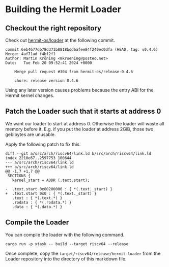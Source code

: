 # Building the Hermit Loader

## Checkout the right repository

Check out [hermit-os/loader][hermit-loader-repo] at the following commit.

    commit 6eb4677db78d371b8818bdd6afee84f240ec0dfa (HEAD, tag: v0.4.6)
    Merge: 4af71ad f4bf2f1
    Author: Martin Kröning <mkroening@posteo.net>
    Date:   Tue Feb 20 09:52:41 2024 +0000

        Merge pull request #304 from hermit-os/release-0.4.6
        
        chore: release version 0.4.6

Using any later version causes problems because the entry ABI for the Hermit kernel changes.

[hermit-loader-repo]: https://github.com/hermit-os/loader

## Patch the Loader such that it starts at address 0

We want our loader to start at address 0. Otherwise the loader will waste all memory before it. E.g.
if you put the loader at address 2GiB, those two gebibytes are unusable.

Apply the following patch to fix this.

    diff --git a/src/arch/riscv64/link.ld b/src/arch/riscv64/link.ld
    index 2210e67..2597753 100644
    --- a/src/arch/riscv64/link.ld
    +++ b/src/arch/riscv64/link.ld
    @@ -1,7 +1,7 @@
     SECTIONS {
       kernel_start = ADDR (.text.start);
       
    -  .text.start 0x80200000 : { *(.text._start) }
    +  .text.start 0x0 : { *(.text._start) }
       .text : { *(.text.*) }
       .rodata : { *(.rodata.*) }
       .data : { *(.data.*) }

## Compile the Loader

You can compile the loader with the following command.

    cargo run -p xtask -- build --target riscv64 --release

Once complete, copy the `target/riscv64/release/hermit-loader` from the Loader repository into the 
directory of this markdown file. 
